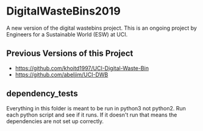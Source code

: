 # DigitalWasteBins2019
A new version of the digital wastebins project. This is an ongoing project by Engineers for a Sustainable World (ESW) at UCI. 

## Previous Versions of this Project
- https://github.com/khoitd1997/UCI-Digital-Waste-Bin
- https://github.com/abeljim/UCI-DWB

## dependency_tests
Everything in this folder is meant to be run in python3 not python2. Run each python script and see if it runs. If it doesn't run that means the dependencies are not set up correctly. 
